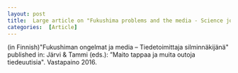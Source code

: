 ```yaml
---
layout: post 
title:  Large article on "Fukushima problems and the media - Science journalist as an eyewitness" published in a book
categories:  [Article] 
---
```

(in Finnish)"Fukushiman ongelmat ja media – Tiedetoimittaja silminnäkijänä"  published in: Järvi & Tammi (eds.): ”Maito tappaa ja muita outoja tiedeuutisia". Vastapaino 2016.
